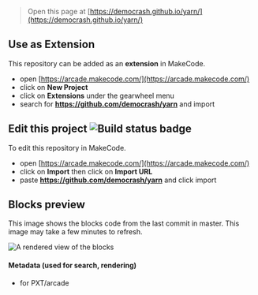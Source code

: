  


> Open this page at [https://democrash.github.io/yarn/](https://democrash.github.io/yarn/)

## Use as Extension

This repository can be added as an **extension** in MakeCode.

* open [https://arcade.makecode.com/](https://arcade.makecode.com/)
* click on **New Project**
* click on **Extensions** under the gearwheel menu
* search for **https://github.com/democrash/yarn** and import

## Edit this project ![Build status badge](https://github.com/democrash/yarn/workflows/MakeCode/badge.svg)

To edit this repository in MakeCode.

* open [https://arcade.makecode.com/](https://arcade.makecode.com/)
* click on **Import** then click on **Import URL**
* paste **https://github.com/democrash/yarn** and click import

## Blocks preview

This image shows the blocks code from the last commit in master.
This image may take a few minutes to refresh.

![A rendered view of the blocks](https://github.com/democrash/yarn/raw/master/.github/makecode/blocks.png)

#### Metadata (used for search, rendering)

* for PXT/arcade
<script src="https://makecode.com/gh-pages-embed.js"></script><script>makeCodeRender("{{ site.makecode.home_url }}", "{{ site.github.owner_name }}/{{ site.github.repository_name }}");</script>
